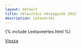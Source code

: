 ```yaml
---
layout: default
title: Választási névjegyzék 2022
description: Létavértes
---
```


{% include Leetaveertes.html %}

[Vissza](./)